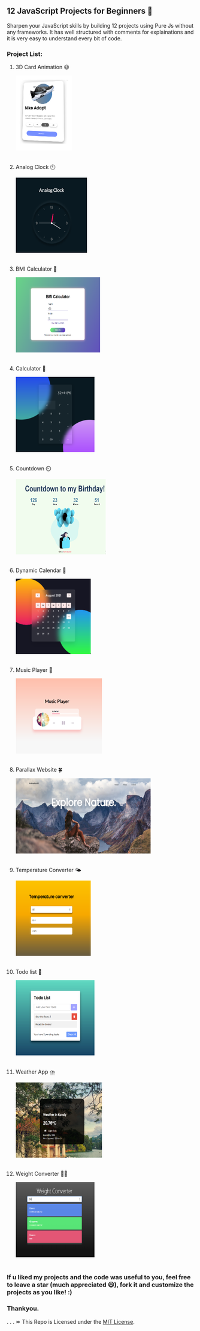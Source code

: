 ## 12 JavaScript Projects for Beginners 🚀

Sharpen your JavaScript skills by building 12 projects using Pure Js without any frameworks.
It has well structured with comments for explainations and it is very easy to understand every bit of code.

### Project List:

<ol>
    <li>
    <p>3D Card Animation 😃</p>
    <img src="./Assets/cardanimation.png" width="150px" height="200" >
    </li>
    <br>
    <li>
    <p> Analog Clock 🕙</p>
    <img src="./Assets/analogclock.PNG" width="190px" height="200" >
    </li>
    <br>
    <li>
    <p>BMI Calculator 📲</p>
    <img src="./Assets/bmicalc.PNG" width="225px" height="200" >
    </li>
    <br>
    <li>
    <p> Calculator 📱</p>
    <img src="./Assets/calc.PNG" width="210px" height="200" >
    </li>
    <br>
    <li>
    <p> Countdown ⏲️</p>
    <img src="./Assets/countdown.PNG" width="240px" height="200" >
    </li>
    <br>
    <li>
    <p> Dynamic Calendar 📅</p>
    <img src="./Assets/calendar.PNG" width="200px" height="200" >
    </li>
    <br>
    <li>
    <p> Music Player 🎵</p>
    <img src="./Assets/musicplayer.PNG" width="230px" height="200" >
    </li>
    <br>
    <li>
    <p> Parallax Website 🍀</p>
    <img src="./Assets/parallax.PNG" width="360px" height="200" >
    </li>
    <br>
    <li>
    <p> Temperature Converter 🌤️</p>
    <img src="./Assets/temperature.PNG" width="200px" height="200" >
    </li>
    <br>
    <li>
    <p>Todo list 📖</p>
    <img src="./Assets/todo.png" width="210px" height="200" >
    </li>
    <br>
    <li>
    <p> Weather App ⛈️</p>
    <img src="./Assets/weather.PNG" width="230px" height="200" >
    </li>
    <br>
    <li>
    <p>  Weight Converter 🙇‍♂️</p>
    <img src="./Assets/weight.PNG" width="210px" height="200" >
    </li>
    <br>
</ol>

### If u liked my projects and the code was useful to you, feel free to leave a star (much appreciated 😃), fork it and customize the projects as you like! :)
### Thankyou.
.
.
.
⏩ This Repo is Licensed under the [MIT License](LICENSE).
